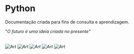 # Python

Documentação criada para fins de consulta e aprendizagem.

"<i>O futuro é uma ideia criada no presente<i>" 

<div style="display: inline_block"><br>
  <img align="center" alt="Art" src="https://github.com/lLittleJohnl/Python/blob/main/images/1.gif">
  <img align="center" alt="Art" src="https://github.com/lLittleJohnl/Python/blob/main/images/2.gif">
  <img align="center" alt="Art" src="https://github.com/lLittleJohnl/Python/blob/main/images/3.gif">
  <img align="center" alt="Art" src="https://github.com/lLittleJohnl/Python/blob/main/images/4.gif">
  <img align="center" alt="Art" src="https://github.com/lLittleJohnl/Python/blob/main/images/5.gif">
 </div>
  
